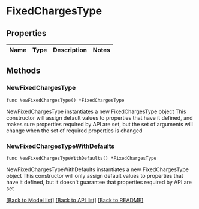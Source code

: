 # FixedChargesType

## Properties

Name | Type | Description | Notes
------------ | ------------- | ------------- | -------------

## Methods

### NewFixedChargesType

`func NewFixedChargesType() *FixedChargesType`

NewFixedChargesType instantiates a new FixedChargesType object
This constructor will assign default values to properties that have it defined,
and makes sure properties required by API are set, but the set of arguments
will change when the set of required properties is changed

### NewFixedChargesTypeWithDefaults

`func NewFixedChargesTypeWithDefaults() *FixedChargesType`

NewFixedChargesTypeWithDefaults instantiates a new FixedChargesType object
This constructor will only assign default values to properties that have it defined,
but it doesn't guarantee that properties required by API are set


[[Back to Model list]](../README.md#documentation-for-models) [[Back to API list]](../README.md#documentation-for-api-endpoints) [[Back to README]](../README.md)


